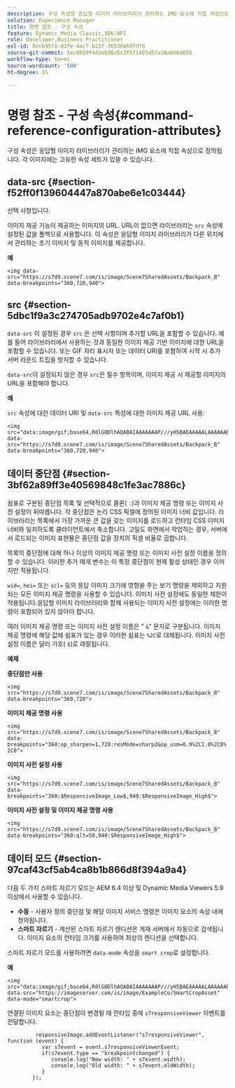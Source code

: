 ```yaml
---
description: 구성 속성은 응답형 이미지 라이브러리가 관리하는 IMG 요소에 직접 속성으로 정의됩니다. 각 이미지에는 고유한 속성 세트가 있을 수 있습니다.
solution: Experience Manager
title: 명령 참조 - 구성 속성
feature: Dynamic Media Classic,SDK/API
role: Developer,Business Practitioner
exl-id: 8cc645f8-03fe-4ac7-b23f-36536b60fdf6
source-git-commit: 1ec8b59f442eb96c6c3f5f1405d57a38a86bd056
workflow-type: tm+mt
source-wordcount: '500'
ht-degree: 1%

---
```


# 명령 참조 - 구성 속성{#command-reference-configuration-attributes}

구성 속성은 응답형 이미지 라이브러리가 관리하는 IMG 요소에 직접 속성으로 정의됩니다. 각 이미지에는 고유한 속성 세트가 있을 수 있습니다.

## data-src {#section-f52ff0f139604447a870abe6e1c03444}

선택 사항입니다.

이미지 제공 기능이 제공하는 이미지의 URL. URL이 없으면 라이브러리는 `src` 속성에 설정된 값을 폴백으로 사용합니다. 이 속성은 응답형 이미지 라이브러리가 다른 위치에서 관리하는 초기 이미지 및 동적 이미지를 제공합니다.

**예**

```
<img data-src="https://s7d9.scene7.com/is/image/Scene7SharedAssets/Backpack_B" data-breakpoints="360,720,940">
```

## src {#section-5dbc1f9a3c274705adb9702e4c7af0b1}

`data-src` 이 설정된 경우 `src` 은 선택 사항이며 추가할 URL을 포함할 수 있습니다. 예를 들어 라이브러리에서 사용하는 것과 동일한 이미지 제공 기반 이미지에 대한 URL을 포함할 수 있습니다. 또는 GIF 자리 표시자 또는 데이터 URI를 포함하여 시작 시 추가 서버 라운드 트립을 방지할 수 있습니다.

`data-src`이 설정되지 않은 경우 `src`은 필수 항목이며, 이미지 제공 시 제공할 이미지의 URL을 포함해야 합니다.

**예**

`src` 속성에 대한 데이터 URI 및 `data-src` 특성에 대한 이미지 제공 URL 사용:

```
<img src="data:image/gif;base64,R0lGODlhAQABAIAAAAAAAP///yH5BAEAAAAALAAAAAABAAEAAAIBRAA7" data-src="https://s7d9.scene7.com/is/image/Scene7SharedAssets/Backpack_B" data-breakpoints="360,720,940">
```

## 데이터 중단점 {#section-3bf62a89ff3e40569848c1fe3ac7886c}

쉼표로 구분된 중단점 목록 및 선택적으로 콜론( `:`)과 이미지 제공 명령 또는 이미지 사전 설정이 뒤따릅니다. 각 중단점은 논리 CSS 픽셀에 정의된 이미지 너비 값입니다. 라이브러리는 목록에서 가장 가까운 큰 값을 갖는 이미지를 로드하고 런타임 CSS 이미지 너비와 일치하도록 클라이언트에서 축소합니다. 고밀도 화면에서 작업하는 경우, 서버에서 로드되는 이미지 표현물은 중단점 값을 장치의 픽셀 비율로 곱합니다.

목록의 중단점에 대해 하나 이상의 이미지 제공 명령 또는 이미지 사전 설정 이름을 정의할 수 있습니다. 이러한 추가 매개 변수는 이 특정 중단점이 현재 활성 상태인 경우 이미지만 적용됩니다.

`wid=`, `hei=` 또는 `scl=` 등의 응답 이미지 크기에 영향을 주는 보기 명령을 제외하고 지원되는 모든 이미지 제공 명령을 사용할 수 있습니다. 이미지 사전 설정에도 동일한 제한이 적용됩니다.응답형 이미지 라이브러리와 함께 사용되는 이미지 사전 설정에는 이러한 명령이 포함되어 있지 않아야 합니다.

여러 이미지 제공 명령 또는 이미지 사전 설정 이름은 &quot; `&`&quot; 문자로 구분됩니다. 이미지 제공 명령에 해당 값에 쉼표가 있는 경우 이러한 쉼표는 `%2C`로 대체됩니다. 이미지 사전 설정 이름은 달러 기호( `$`)로 래핑됩니다.

**예제**

**중단점만 사용**

`<img src="https://s7d9.scene7.com/is/image/Scene7SharedAssets/Backpack_B" data-breakpoints="360,720">`

**이미지 제공 명령 사용**

`<img src="https://s7d9.scene7.com/is/image/Scene7SharedAssets/Backpack_B" data-breakpoints="360:op_sharpen=1,720:resMode=sharp2&op_usm=0.9%2C1.0%2C8%2C0">`

**이미지 사전 설정 사용**

`<img src="https://s7d9.scene7.com/is/image/Scene7SharedAssets/Backpack_B" data-breakpoints="360:$ResponsiveImage_Low$,940:$ResponsiveImage_High$">`

**이미지 사전 설정 및 이미지 제공 명령 사용**

`<img src="https://s7d9.scene7.com/is/image/Scene7SharedAssets/Backpack_B" data-breakpoints="360:qlt=50,940:$ResponsiveImage_High$">`

## 데이터 모드 {#section-97caf43cf5ab4ca8b1b866d8f394a9a4}

다음 두 가지 스마트 자르기 모드는 AEM 6.4 이상 및 Dynamic Media Viewers 5.9 이상에서 사용할 수 있습니다.

* **수동**  - 사용자 정의 중단점 및 해당 이미지 서비스 명령은 이미지 요소의 속성 내에 정의됩니다.
* **스마트 자르기**  - 계산된 스마트 자르기 렌디션은 게재 서버에서 자동으로 검색됩니다. 이미지 요소의 런타임 크기를 사용하여 최상의 렌디션을 선택합니다.

스마트 자르기 모드를 사용하려면 `data-mode` 속성을 `smart crop`로 설정합니다.

**예**

```
<img 
src="data:image/gif;base64,R0lGODlhAQABAIAAAAAAAP///yH5BAEAAAAALAAAAAABAAEAAAIBRAA7" 
data-src="https://imageserver.com/is/image/ExampleCo/SmartCropAsset" 
data-mode="smartcrop">
```

연결된 이미지 요소는 중단점이 변경될 때 런타임 중에 `s7responsiveViewer` 이벤트를 전달합니다.

```
         responsiveImage.addEventListener("s7responsiveViewer", function (event) { 
           var s7event = event.s7responsiveViewerEvent; 
           if(s7event.type == "breakpointchanged") { 
              console.log("New width: " + s7event.width); 
              console.log("Old width: " + s7event.oldWidth); 
           } 
        });
```
